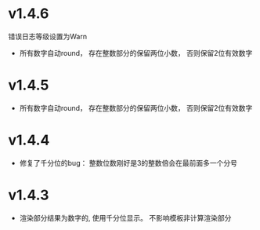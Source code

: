 # v1.4.6
错误日志等级设置为Warn
* 所有数字自动round， 存在整数部分的保留两位小数， 否则保留2位有效数字
# v1.4.5
* 所有数字自动round， 存在整数部分的保留两位小数， 否则保留2位有效数字
# v1.4.4
* 修复了千分位的bug： 整数位数刚好是3的整数倍会在最前面多一个分号
 
# v1.4.3
* 渲染部分结果为数字的, 使用千分位显示。 不影响模板非计算渲染部分